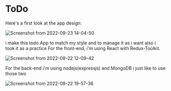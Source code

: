 # ToDo

Here's a first look at the app design:

![Screenshot from 2022-09-23 14-04-50](https://user-images.githubusercontent.com/72669865/191987351-45ebd153-63d6-4215-885b-11b37f4c7273.png)

i make this todo App to match my style and to manage it as i want also i took it as a practice
For the front-end, i'm using React with Redux-Toolkit. 

![Screenshot from 2022-09-22 12-09-42](https://user-images.githubusercontent.com/72669865/191987526-8d0e57c0-86fb-4583-8feb-01411e4df9bc.png)



For the back-end i'm using nodejs(expressjs) and MongoDB i just like to use those two

![Screenshot from 2022-09-22 19-57-36](https://user-images.githubusercontent.com/72669865/191987590-a9bbbe3f-f2ad-4b59-a954-48f6617a7f49.png)
